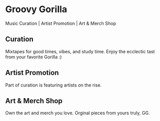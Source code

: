 # Groovy Gorilla

Music Curation | Artist Promotion | Art & Merch Shop

## Curation

Mixtapes for good times, vibes, and study time. Enjoy the ecclectic tast from your favorite Gorilla :)

## Artist Promotion

Part of curation is featuring artists on the rise.

## Art & Merch Shop

Own the art and merch you love. Orginal pieces from yours truly, GG.
